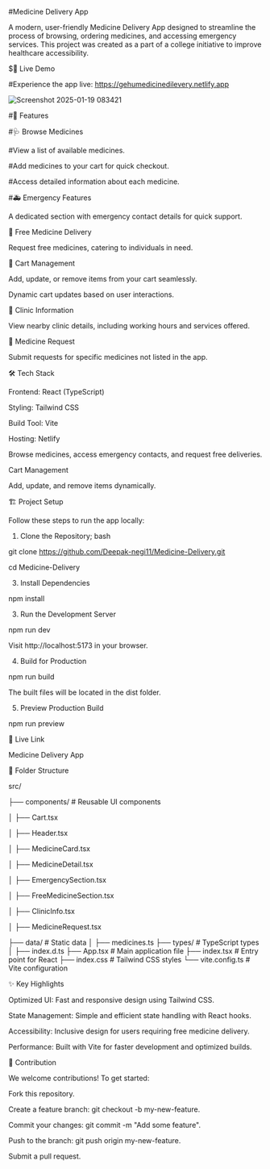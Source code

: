 #Medicine Delivery App

A modern, user-friendly Medicine Delivery App designed to streamline the process of browsing, ordering medicines, and accessing emergency services. This project was created as a part of a college initiative to improve healthcare accessibility.

$🌟 Live Demo

#Experience the app live: https://gehumedicinedilevery.netlify.app


![Screenshot 2025-01-19 083421](https://github.com/user-attachments/assets/a24c78f1-36f4-4490-b2d2-965dc9ca48ef)

#📖 Features

#🩺 Browse Medicines

#View a list of available medicines.

#Add medicines to your cart for quick checkout.

#Access detailed information about each medicine.

#🚑 Emergency Features

A dedicated section with emergency contact details for quick support.

🎁 Free Medicine Delivery

Request free medicines, catering to individuals in need.

🛒 Cart Management

Add, update, or remove items from your cart seamlessly.

Dynamic cart updates based on user interactions.

🏥 Clinic Information

View nearby clinic details, including working hours and services offered.

📝 Medicine Request

Submit requests for specific medicines not listed in the app.

🛠️ Tech Stack

Frontend: React (TypeScript)

Styling: Tailwind CSS

Build Tool: Vite

Hosting: Netlify


Browse medicines, access emergency contacts, and request free deliveries.


Cart Management

Add, update, and remove items dynamically.


🏗️ Project Setup

Follow these steps to run the app locally:

1. Clone the Repository;
bash

git clone https://github.com/Deepak-negi11/Medicine-Delivery.git

cd Medicine-Delivery

3. Install Dependencies
   
npm install

3. Run the Development Server

npm run dev

Visit http://localhost:5173 in your browser.

4. Build for Production

npm run build

The built files will be located in the dist folder.

5. Preview Production Build

npm run preview

🚀 Live Link

Medicine Delivery App

📂 Folder Structure

src/

├── components/   # Reusable UI components

│   ├── Cart.tsx

│   ├── Header.tsx

│   ├── MedicineCard.tsx

│   ├── MedicineDetail.tsx

│   ├── EmergencySection.tsx

│   ├── FreeMedicineSection.tsx

│   ├── ClinicInfo.tsx

│   ├── MedicineRequest.tsx

├── data/               # Static data
│   ├── medicines.ts
├── types/              # TypeScript types
│   ├── index.d.ts
├── App.tsx             # Main application file
├── index.tsx           # Entry point for React
├── index.css           # Tailwind CSS styles
└── vite.config.ts      # Vite configuration

✨ Key Highlights

Optimized UI: Fast and responsive design using Tailwind CSS.

State Management: Simple and efficient state handling with React hooks.

Accessibility: Inclusive design for users requiring free medicine delivery.

Performance: Built with Vite for faster development and optimized builds.

🙌 Contribution

We welcome contributions! To get started:


Fork this repository.

Create a feature branch: git checkout -b my-new-feature.

Commit your changes: git commit -m "Add some feature".

Push to the branch: git push origin my-new-feature.

Submit a pull request.
